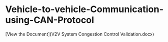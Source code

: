 # Vehicle-to-vehicle-Communication-using-CAN-Protocol
[View the Document](V2V System Congestion Control Validation.docx)
